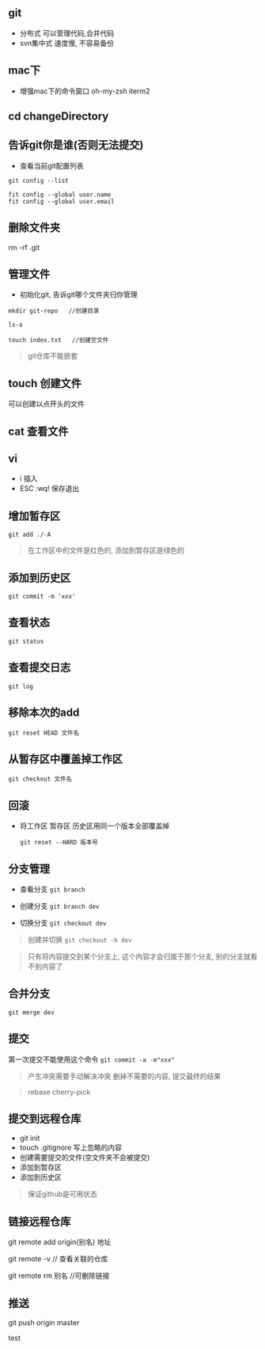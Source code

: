 ## git

- 分布式 可以管理代码,合并代码
- svn集中式 速度慢, 不容易备份

## mac下

- 增强mac下的命令窗口 oh-my-zsh iterm2

## cd changeDirectory

## 告诉git你是谁(否则无法提交)

- 查看当前git配置列表
```
git config --list

fit config --global user.name
fit config --global user.email
```

## 删除文件夹

rm -rf .git

## 管理文件

- 初始化git, 告诉git哪个文件夹归你管理
```
mkdir git-repo   //创建目录

ls-a

touch index.txt   //创建空文件

```

> git仓库不能嵌套

## touch 创建文件

可以创建以点开头的文件

## cat 查看文件

## vi

- i 插入
- ESC :wq! 保存退出

## 增加暂存区

`git add ./-A`

> 在工作区中的文件是红色的, 添加到暂存区是绿色的

## 添加到历史区

`git commit -m 'xxx'`

## 查看状态

`git status`

## 查看提交日志

`git log`

## 移除本次的add

`git reset HEAD 文件名`

## 从暂存区中覆盖掉工作区

`git checkout 文件名`

## 回滚

- 将工作区 暂存区 历史区用同一个版本全部覆盖掉

  `git reset --HARD 版本号`
  
## 分支管理

- 查看分支 `git branch`

- 创建分支 `git branch dev`

- 切换分支 `git checkout dev`

> 创建并切换 `git checkout -b dev`

> 只有将内容提交到某个分支上, 这个内容才会归属于那个分支, 别的分支就看不到内容了

## 合并分支

`git merge dev`

## 提交

第一次提交不能使用这个命令
`git commit -a -m"xxx"`

> 产生冲突需要手动解决冲突  删掉不需要的内容, 提交最终的结果

> rebase cherry-pick

## 提交到远程仓库

- git init
- touch .gitignore 写上忽略的内容
- 创建需要提交的文件(空文件夹不会被提交)
- 添加到暂存区
- 添加到历史区

> 保证github是可用状态

## 链接远程仓库

git remote add origin(别名) 地址

git remote -v // 查看关联的仓库

git remote rm 别名 //可删除链接

## 推送

git push origin master


test
